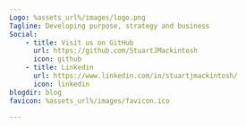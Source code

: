 ```yaml
---
Logo: %assets_url%/images/logo.png
Tagline: Developing purpose, strategy and business
Social:
    - title: Visit us on GitHub
      url: https://github.com/StuartJMackintosh
      icon: github
    - title: Linkedin
      url: https://www.linkedin.com/in/stuartjmackintosh/
      icon: linkedin
blogdir: blog
favicon: %assets_url%/images/favicon.ico

---
```


